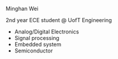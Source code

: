 Minghan Wei

2nd year ECE student @ UofT Engineering

- Analog/Digital Electronics
- Signal processing
- Embedded system
- Semiconductor

<!---
mikemajka/mikemajka is a ✨ special ✨ repository because its `README.md` (this file) appears on your GitHub profile.
You can click the Preview link to take a look at your changes.
--->
